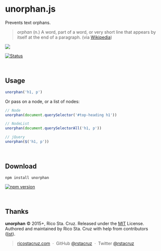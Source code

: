 # unorphan.js

Prevents text orphans.

> *orphan* (n.) A word, part of a word, or very short line that appears by itself at the end of a paragraph. (via [Wikipedia](http://en.wikipedia.org/wiki/Widows_and_orphans))

![](http://ricostacruz.com/unorphan/screenshot.png)

[![Status](https://travis-ci.org/rstacruz/unorphan.svg?branch=master)](https://travis-ci.org/rstacruz/unorphan "See test builds")

<br>

## Usage

```js
unorphan('h1, p')
```

Or pass on a node, or a list of nodes:

```js
// Node
unorphan(document.querySelector('#top-heading h1'))

// NodeList
unorphan(document.querySelectorAll('h1, p'))

// jQuery
unorphan($('h1, p'))
```

<br>

## Download

```
npm install unorphan
```

[![npm version](http://img.shields.io/npm/v/unorphan.svg?style=flat)](https://npmjs.org/package/unorphan "View this project on npm")

<br>

## Thanks

**unorphan** © 2015+, Rico Sta. Cruz. Released under the [MIT] License.<br>
Authored and maintained by Rico Sta. Cruz with help from contributors ([list][contributors]).

> [ricostacruz.com](http://ricostacruz.com) &nbsp;&middot;&nbsp;
> GitHub [@rstacruz](https://github.com/rstacruz) &nbsp;&middot;&nbsp;
> Twitter [@rstacruz](https://twitter.com/rstacruz)

[MIT]: http://mit-license.org/
[contributors]: http://github.com/rstacruz/unorphan/contributors
